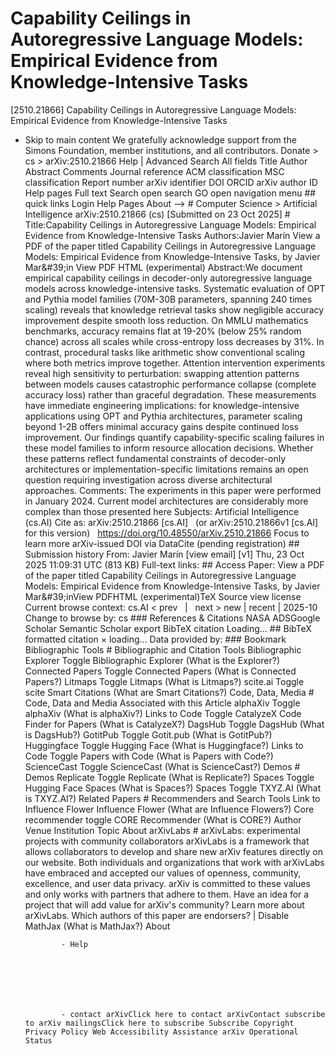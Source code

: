 # Capability Ceilings in Autoregressive Language Models: Empirical Evidence from Knowledge-Intensive Tasks

[2510.21866] Capability Ceilings in Autoregressive Language Models: Empirical Evidence from Knowledge-Intensive Tasks
  
  - Skip to main content We gratefully acknowledge support from the Simons Foundation, member institutions, and all contributors. Donate &gt; cs &gt; arXiv:2510.21866 Help | Advanced Search All fields Title Author Abstract Comments Journal reference ACM classification MSC classification Report number arXiv identifier DOI ORCID arXiv author ID Help pages Full text Search open search GO open navigation menu ## quick links Login Help Pages About --> # Computer Science > Artificial Intelligence arXiv:2510.21866 (cs) [Submitted on 23 Oct 2025] # Title:Capability Ceilings in Autoregressive Language Models: Empirical Evidence from Knowledge-Intensive Tasks Authors:Javier Marín View a PDF of the paper titled Capability Ceilings in Autoregressive Language Models: Empirical Evidence from Knowledge-Intensive Tasks, by Javier Mar\&#39;in View PDF HTML (experimental) Abstract:We document empirical capability ceilings in decoder-only autoregressive language models across knowledge-intensive tasks. Systematic evaluation of OPT and Pythia model families (70M-30B parameters, spanning 240 times scaling) reveals that knowledge retrieval tasks show negligible accuracy improvement despite smooth loss reduction. On MMLU mathematics benchmarks, accuracy remains flat at 19-20% (below 25% random chance) across all scales while cross-entropy loss decreases by 31%. In contrast, procedural tasks like arithmetic show conventional scaling where both metrics improve together. Attention intervention experiments reveal high sensitivity to perturbation: swapping attention patterns between models causes catastrophic performance collapse (complete accuracy loss) rather than graceful degradation. These measurements have immediate engineering implications: for knowledge-intensive applications using OPT and Pythia architectures, parameter scaling beyond 1-2B offers minimal accuracy gains despite continued loss improvement. Our findings quantify capability-specific scaling failures in these model families to inform resource allocation decisions. Whether these patterns reflect fundamental constraints of decoder-only architectures or implementation-specific limitations remains an open question requiring investigation across diverse architectural approaches. Comments: The experiments in this paper were performed in January 2024. Current model architectures are considerably more complex than those presented here Subjects: Artificial Intelligence (cs.AI) Cite as: arXiv:2510.21866 [cs.AI] &nbsp; (or arXiv:2510.21866v1 [cs.AI] for this version) &nbsp; https://doi.org/10.48550/arXiv.2510.21866 Focus to learn more arXiv-issued DOI via DataCite (pending registration) ## Submission history From: Javier Marín [view email] [v1] Thu, 23 Oct 2025 11:09:31 UTC (813 KB) Full-text links: ## Access Paper: View a PDF of the paper titled Capability Ceilings in Autoregressive Language Models: Empirical Evidence from Knowledge-Intensive Tasks, by Javier Mar\&#39;inView PDFHTML (experimental)TeX Source view license Current browse context: cs.AI &lt;&nbsp;prev &nbsp; | &nbsp; next&nbsp;&gt; new | recent | 2025-10 Change to browse by: cs ### References &amp; Citations NASA ADSGoogle Scholar Semantic Scholar export BibTeX citation Loading... ## BibTeX formatted citation &times; loading... Data provided by: ### Bookmark Bibliographic Tools # Bibliographic and Citation Tools Bibliographic Explorer Toggle Bibliographic Explorer (What is the Explorer?) Connected Papers Toggle Connected Papers (What is Connected Papers?) Litmaps Toggle Litmaps (What is Litmaps?) scite.ai Toggle scite Smart Citations (What are Smart Citations?) Code, Data, Media # Code, Data and Media Associated with this Article alphaXiv Toggle alphaXiv (What is alphaXiv?) Links to Code Toggle CatalyzeX Code Finder for Papers (What is CatalyzeX?) DagsHub Toggle DagsHub (What is DagsHub?) GotitPub Toggle Gotit.pub (What is GotitPub?) Huggingface Toggle Hugging Face (What is Huggingface?) Links to Code Toggle Papers with Code (What is Papers with Code?) ScienceCast Toggle ScienceCast (What is ScienceCast?) Demos # Demos Replicate Toggle Replicate (What is Replicate?) Spaces Toggle Hugging Face Spaces (What is Spaces?) Spaces Toggle TXYZ.AI (What is TXYZ.AI?) Related Papers # Recommenders and Search Tools Link to Influence Flower Influence Flower (What are Influence Flowers?) Core recommender toggle CORE Recommender (What is CORE?) Author Venue Institution Topic About arXivLabs # arXivLabs: experimental projects with community collaborators arXivLabs is a framework that allows collaborators to develop and share new arXiv features directly on our website. Both individuals and organizations that work with arXivLabs have embraced and accepted our values of openness, community, excellence, and user data privacy. arXiv is committed to these values and only works with partners that adhere to them. Have an idea for a project that will add value for arXiv's community? Learn more about arXivLabs. Which authors of this paper are endorsers? | Disable MathJax (What is MathJax?) About

                - Help

              

            
            
              

                - contact arXivClick here to contact arXivContact subscribe to arXiv mailingsClick here to subscribe Subscribe Copyright Privacy Policy Web Accessibility Assistance arXiv Operational Status